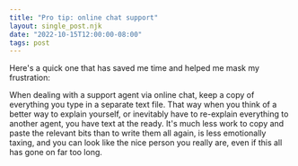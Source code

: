 ```yaml
---
title: "Pro tip: online chat support"
layout: single_post.njk
date: "2022-10-15T12:00:00-08:00"
tags: post
---
```

Here's a quick one that has saved me time and helped me mask my frustration:

When dealing with a support agent via online chat, keep a copy of everything you type in a separate text file. That way when you think of a better way to explain yourself, or inevitably have to re-explain everything to another agent, you have text at the ready. It's much less work to copy and paste the relevant bits than to write them all again, is less emotionally taxing, and you can look like the nice person you really are, even if this all has gone on far too long.
